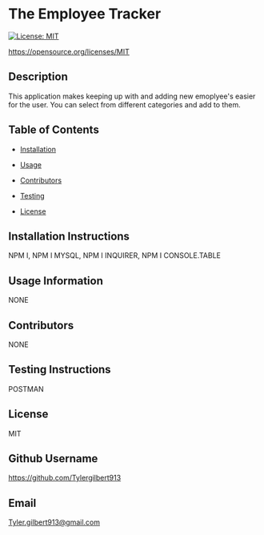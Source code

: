 
    
# The Employee Tracker
    
[![License: MIT](https://img.shields.io/badge/License-MIT-yellow.svg)](https://opensource.org/licenses/MIT)

https://opensource.org/licenses/MIT
    
## Description 
    
This application makes keeping up with and adding new emoplyee's easier for the user. You can select from different categories and add to them.
    
## Table of Contents
    
* [Installation](#installation)
    
* [Usage](#usage)
    
* [Contributors](#contributing)
    
* [Testing](#test)
    
* [License](#license)
    
## Installation Instructions
    
NPM I, NPM I MYSQL, NPM I INQUIRER, NPM I CONSOLE.TABLE
    
## Usage Information 
    
NONE
    
## Contributors 
    
NONE
    
## Testing Instructions 
    
POSTMAN
    
## License
    
MIT
    
## Github Username
    
https://github.com/Tylergilbert913
    
## Email
    
Tyler.gilbert913@gmail.com
    